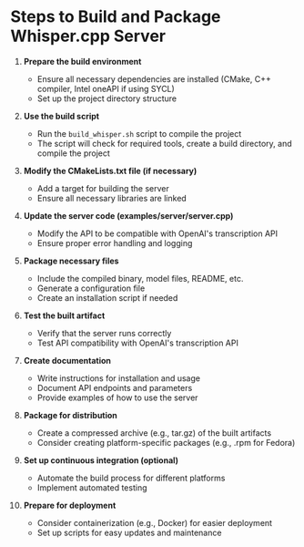 # Steps to Build and Package Whisper.cpp Server

1. **Prepare the build environment**
   - Ensure all necessary dependencies are installed (CMake, C++ compiler, Intel oneAPI if using SYCL)
   - Set up the project directory structure

2. **Use the build script**
   - Run the `build_whisper.sh` script to compile the project
   - The script will check for required tools, create a build directory, and compile the project

3. **Modify the CMakeLists.txt file (if necessary)**
   - Add a target for building the server
   - Ensure all necessary libraries are linked

4. **Update the server code (examples/server/server.cpp)**
   - Modify the API to be compatible with OpenAI's transcription API
   - Ensure proper error handling and logging

5. **Package necessary files**
   - Include the compiled binary, model files, README, etc.
   - Generate a configuration file
   - Create an installation script if needed

6. **Test the built artifact**
   - Verify that the server runs correctly
   - Test API compatibility with OpenAI's transcription API

7. **Create documentation**
   - Write instructions for installation and usage
   - Document API endpoints and parameters
   - Provide examples of how to use the server

8. **Package for distribution**
   - Create a compressed archive (e.g., tar.gz) of the built artifacts
   - Consider creating platform-specific packages (e.g., .rpm for Fedora)

9. **Set up continuous integration (optional)**
   - Automate the build process for different platforms
   - Implement automated testing

10. **Prepare for deployment**
    - Consider containerization (e.g., Docker) for easier deployment
    - Set up scripts for easy updates and maintenance
